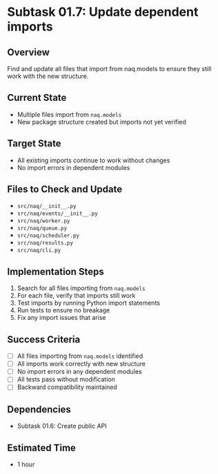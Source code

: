 # Subtask 01.7: Update dependent imports

## Overview
Find and update all files that import from naq.models to ensure they still work with the new structure.

## Current State
- Multiple files import from `naq.models`
- New package structure created but imports not yet verified

## Target State
- All existing imports continue to work without changes
- No import errors in dependent modules

## Files to Check and Update
- `src/naq/__init__.py`
- `src/naq/events/__init__.py`
- `src/naq/worker.py`
- `src/naq/queue.py`
- `src/naq/scheduler.py`
- `src/naq/results.py`
- `src/naq/cli.py`

## Implementation Steps
1. Search for all files importing from `naq.models`
2. For each file, verify that imports still work
3. Test imports by running Python import statements
4. Run tests to ensure no breakage
5. Fix any import issues that arise

## Success Criteria
- [ ] All files importing from `naq.models` identified
- [ ] All imports work correctly with new structure
- [ ] No import errors in any dependent modules
- [ ] All tests pass without modification
- [ ] Backward compatibility maintained

## Dependencies
- Subtask 01.6: Create public API

## Estimated Time
- 1 hour
